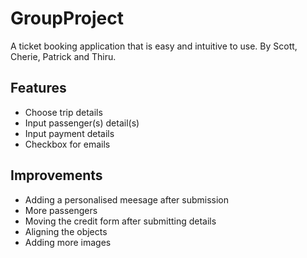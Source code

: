 # GroupProject
A ticket booking application that is easy and intuitive to use.
By Scott, Cherie, Patrick and Thiru.

## Features

- Choose trip details
- Input passenger(s) detail(s)
- Input payment details
- Checkbox for emails

## Improvements

- Adding a personalised meesage after submission
- More passengers
- Moving the credit form after submitting details
- Aligning the objects
- Adding more images
